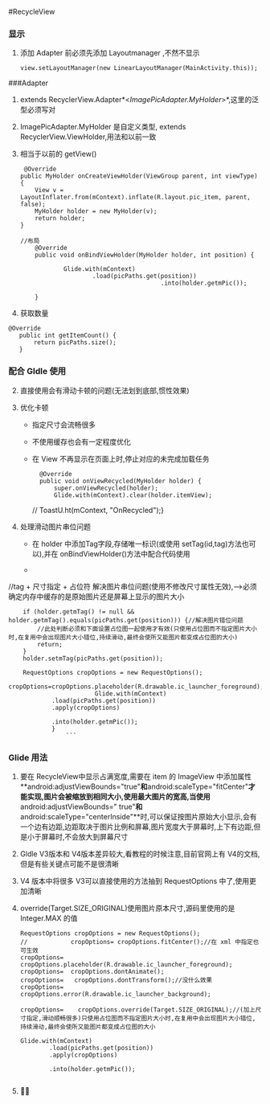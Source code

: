#RecycleView

### 显示
1. 添加 Adapter 前必须先添加 Layoutmanager ,不然不显示
	
	```  
	view.setLayoutManager(new LinearLayoutManager(MainActivity.this));   
	```

###Adapter
1. extends RecyclerView.Adapter*<*ImagePicAdapter.MyHolder*>*,这里的泛型必须写对
2. ImagePicAdapter.MyHolder 是自定义类型, extends RecyclerView.ViewHolder,用法和以前一致
3. 相当于以前的 getView()

	```
	 @Override
    public MyHolder onCreateViewHolder(ViewGroup parent, int viewType) {
        View v = LayoutInflater.from(mContext).inflate(R.layout.pic_item, parent, false);
        MyHolder holder = new MyHolder(v);
        return holder;
    }
	```
	
	```
	//布局
	    @Override
	    public void onBindViewHolder(MyHolder holder, int position) {
	
	            Glide.with(mContext)
	                    .load(picPaths.get(position))
	                                       .into(holder.getmPic());
	
	    }
	```
4. 获取数量

 ```
 @Override
    public int getItemCount() {
        return picPaths.size();
    }
```

### 配合 Gldle 使用
2. 直接使用会有滑动卡顿的问题(无法划到底部,惯性效果)
2. 优化卡顿

	+ 指定尺寸会流畅很多
	+ 不使用缓存也会有一定程度优化
	+ 在 View 不再显示在页面上时,停止对应的未完成加载任务
	
			
			@Override
		    public void onViewRecycled(MyHolder holder) {
		        super.onViewRecycled(holder);
		        Glide.with(mContext).clear(holder.itemView);
		//        ToastU.ht(mContext, "OnRecycled");}
		

3. 处理滑动图片串位问题
	+  在 holder 中添加Tag字段,存储唯一标识(或使用 setTag(id,tag)方法也可以),并在 onBindViewHolder()方法中配合代码使用
	+  ```
//tag + 尺寸指定 + 占位符  解决图片串位问题(使用不修改尺寸属性无效),-->必须确定内存中缓存的是原始图片还是屏幕上显示的图片大小

        if (holder.getmTag() != null && holder.getmTag().equals(picPaths.get(position))) {//解决图片错位问题
            //此处判断必须和下面设置占位图一起使用才有效(只使用占位图而不指定图片大小时,在复用中会出现图片大小错位,持续滑动,最终会使所又能图片都变成占位图的大小)
            return;
        }
        holder.setmTag(picPaths.get(position));

        RequestOptions cropOptions = new RequestOptions();	
        		            cropOptions=cropOptions.placeholder(R.drawable.ic_launcher_foreground);  
        		            Glide.with(mContext)
                .load(picPaths.get(position))
                .apply(cropOptions)

                .into(holder.getmPic());
                }
                    ```
            
### Glide 用法
1. 要在 RecycleView中显示占满宽度,需要在 item 的 ImageView 中添加属性**android:adjustViewBounds="true"**和**android:scaleType="fitCenter"**才能实现,图片会被缩放到相同大小,使用最大图片的宽高,当使用**android:adjustViewBounds=" true"**和**android:scaleType="centerInside"**时,可以保证按图片原始大小显示,会有一个边有边距,边距取决于图片比例和屏幕,图片宽度大于屏幕时,上下有边距,但是小于屏幕时,不会放大到屏幕尺寸
2. Gldle V3版本和 V4版本差异较大,看教程的时候注意,目前官网上有 V4的文档,但是有些关键点可能不是很清晰
3. V4 版本中将很多 V3可以直接使用的方法抽到 RequestOptions 中了,使用更加清晰
4. override(Target.SIZE_ORIGINAL)使用图片原本尺寸,源码里使用的是 Integer.MAX 的值

	```
	RequestOptions cropOptions = new RequestOptions();
	//            cropOptions= cropOptions.fitCenter();//在 xml 中指定也可生效
	cropOptions= cropOptions.placeholder(R.drawable.ic_launcher_foreground);
	cropOptions=  cropOptions.dontAnimate();
	cropOptions=   cropOptions.dontTransform();//没什么效果
	cropOptions=   cropOptions.error(R.drawable.ic_launcher_background);
	
	cropOptions=    cropOptions.override(Target.SIZE_ORIGINAL);//(加上尺寸指定,滑动顺畅很多)只使用占位图而不指定图片大小时,在复用中会出现图片大小错位,持续滑动,最终会使所又能图片都变成占位图的大小
	
	Glide.with(mContext)
	        .load(picPaths.get(position))
	        .apply(cropOptions)
	
	        .into(holder.getmPic());
         
    ```
                    
5. 
                    
 

